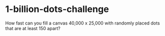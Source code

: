 # 1-billion-dots-challenge
How fast can you fill a canvas 40,000 x 25,000 with randomly placed dots that are at least 150 apart?
